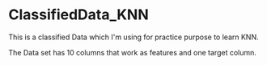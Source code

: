 # ClassifiedData_KNN

This is a classified Data which I'm using for practice purpose to learn KNN.

The Data set has 10 columns that work as features and one target column. 
